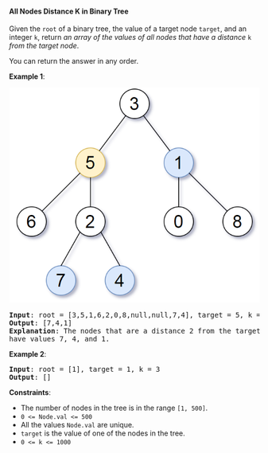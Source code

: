 #### All Nodes Distance K in Binary Tree

Given the `root` of a binary tree, the value of a target node `target`, and an
integer `k`, return _an array of the values of all nodes that have a distance_
`k` _from the target node_.

You can return the answer in any order.

**Example 1**:

![](example_1.png)

<pre><b>Input</b>: root = [3,5,1,6,2,0,8,null,null,7,4], target = 5, k = 2
<b>Output</b>: [7,4,1]
<b>Explanation</b>: The nodes that are a distance 2 from the target node (with value 5)
have values 7, 4, and 1.
</pre>

**Example 2**:

<pre><b>Input</b>: root = [1], target = 1, k = 3
<b>Output</b>: []
</pre>

**Constraints**:

- The number of nodes in the tree is in the range `[1, 500]`.
- `0 <= Node.val <= 500`
- All the values `Node.val` are unique.
- `target` is the value of one of the nodes in the tree.
- `0 <= k <= 1000`
